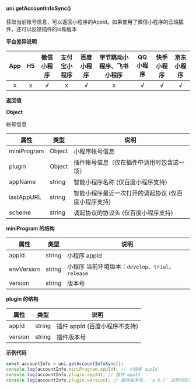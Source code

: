 
#### uni.getAccountInfoSync()

获取当前帐号信息，可以返回小程序的Appid。如果使用了微信小程序的云端插件，还可以反馈插件的id和版本

**平台差异说明**

|App|H5|微信小程序|支付宝小程序|百度小程序|字节跳动小程序、飞书小程序|QQ小程序|快手小程序|京东小程序|
|:-:|:-:|:-:|:-:|:-:|:-:|:-:|:-:|:-:|
|x|x|√|x|√|x|√|√|√|

**返回值**

**Object**

帐号信息

| 属性 | 类型 | 说明 |
| --- | --- | --- |
| miniProgram | Object| 小程序帐号信息 |
| plugin | Object | 插件帐号信息（仅在插件中调用时包含这一项） |
| appName | string| 智能小程序名称 (仅百度小程序支持) |
| lastAppURL | string| 智能小程序最近一次打开的调起协议 (仅百度小程序支持) |
| scheme | string| 调起协议的协议头 (仅百度小程序支持) |


**miniProgram 的结构**

| 属性 | 类型 | 说明 |
| --- | --- | --- |
| appId | string | 小程序 appId |
| envVersion| string | 小程序 当前环境版本：`develop`、`trial`、`release` |
| version| string | 版本号 |


**plugin 的结构**

| 属性 | 类型 | 说明 |
| --- | --- | --- |
| appId | string | 插件 appId (百度小程序不支持) |
| version | string | 插件版本号 |


**示例代码**

```js
const accountInfo = uni.getAccountInfoSync();
console.log(accountInfo.miniProgram.appId); // 小程序 appId
console.log(accountInfo.plugin.appId); // 插件 appId
console.log(accountInfo.plugin.version); // 插件版本号， 'a.b.c' 这样的形式
```

